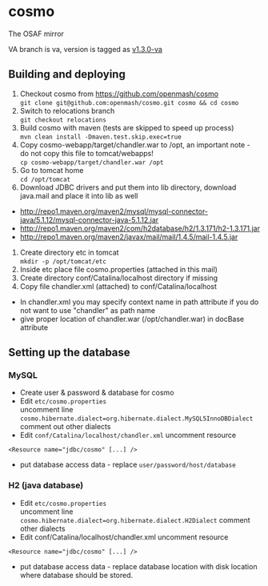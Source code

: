 cosmo
=====

The OSAF mirror

VA branch is va, version is tagged as [v1.3.0-va](https://github.com/openmash/cosmo/tree/v1.3.0-va)

## Building and deploying

1.  Checkout cosmo from https://github.com/openmash/cosmo  
 `git clone git@github.com:openmash/cosmo.git cosmo && cd cosmo`
1.  Switch to relocations branch  
 `git checkout relocations`
1.  Build cosmo with maven (tests are skipped to speed up process)  
 `mvn clean install -Dmaven.test.skip.exec=true`
1.  Copy cosmo-webapp/target/chandler.war to /opt, an important note - do not copy this file to tomcat/webapps!  
 `cp cosmo-webapp/target/chandler.war /opt`
1.  Go to tomcat home  
 `cd /opt/tomcat`
1.  Download JDBC drivers and put them into lib directory, download java.mail and place it into lib as well  
 - http://repo1.maven.org/maven2/mysql/mysql-connector-java/5.1.12/mysql-connector-java-5.1.12.jar
 - http://repo1.maven.org/maven2/com/h2database/h2/1.3.171/h2-1.3.171.jar
 - http://repo1.maven.org/maven2/javax/mail/mail/1.4.5/mail-1.4.5.jar
1.  Create directory etc in tomcat  
 `mkdir -p /opt/tomcat/etc`
1.  Inside etc place file cosmo.properties (attached in this mail)  
1.  Create directory conf/Catalina/localhost directory if missing  
1.  Copy file chandler.xml (attached) to conf/Catalina/localhost  
 - In chandler.xml you may specify context name in path attribute if you do not want to use "chandler" as path name
 - give proper location of chandler.war (/opt/chandler.war) in docBase attribute


## Setting up the database

### MySQL

+  Create user & password & database for cosmo  
+  Edit `etc/cosmo.properties`  
  uncomment line  
  `cosmo.hibernate.dialect=org.hibernate.dialect.MySQL5InnoDBDialect`  
  comment out other dialects  
+  Edit `conf/Catalina/localhost/chandler.xml`
  uncomment resource  

  `<Resource name="jdbc/cosmo" [...] />` 

+  put database access data - replace `user/password/host/database`  

### H2 (java database)

+  Edit `etc/cosmo.properties`  
  uncomment line
  `cosmo.hibernate.dialect=org.hibernate.dialect.H2Dialect`
  comment other dialects
+  Edit conf/Catalina/localhost/chandler.xml
  uncomment resource

  `<Resource name="jdbc/cosmo" [...] />`
  
+  put database access data - replace database location with disk location where database should be stored.
